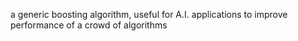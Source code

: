 
a generic boosting algorithm, useful for A.I. applications to improve performance of a crowd of algorithms



